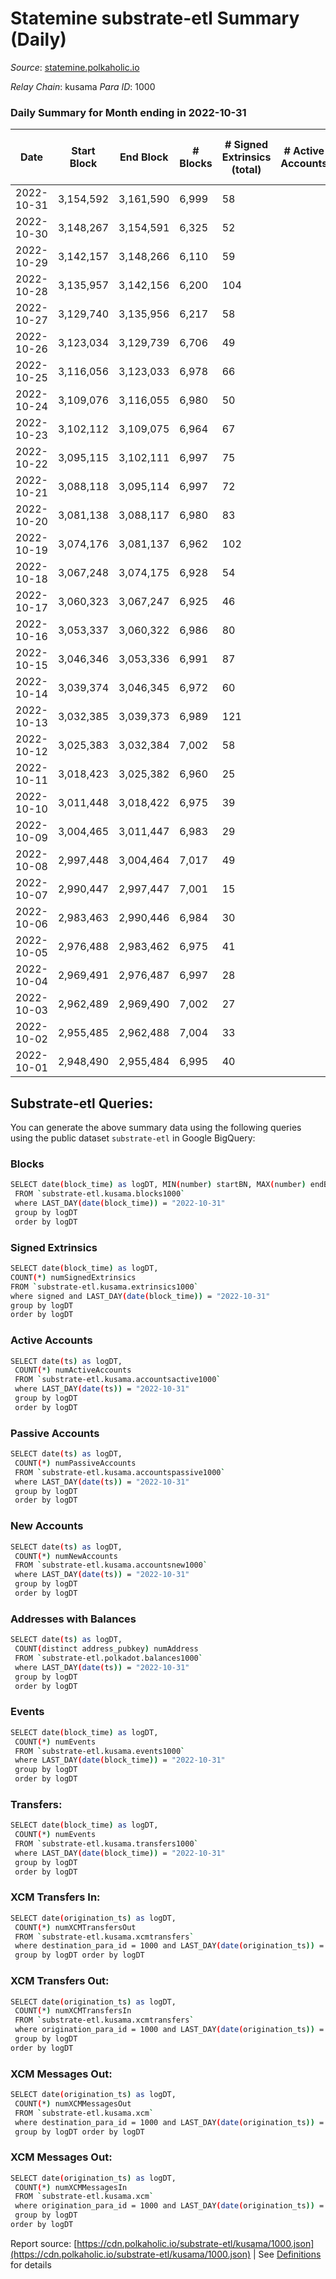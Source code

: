 # Statemine substrate-etl Summary (Daily)

_Source_: [statemine.polkaholic.io](https://statemine.polkaholic.io)

*Relay Chain*: kusama
*Para ID*: 1000



### Daily Summary for Month ending in 2022-10-31


| Date | Start Block | End Block | # Blocks | # Signed Extrinsics (total) | # Active Accounts | # Passive | # New | # Addresses with Balances | # Events | # Transfers | # XCM Transfers In | # XCM Transfers Out | # XCM In | # XCM Out | Issues | 
| ---- | ----------- | --------- | -------- | --------------------------- | ----------------- | --------- | ----- | ------------------------- | -------- | ----------- | ------------------ | ------------------- | -------- | --------- | ------ |
| 2022-10-31 | 3,154,592 | 3,161,590 | 6,999 | 58 |  |  |  | 46,389 | 15,860 | 1,397 ($3.27) | 32 ($74,803.33) | 9 ($25,859.69) | 33 | 10 |  |
| 2022-10-30 | 3,148,267 | 3,154,591 | 6,325 | 52 |  |  |  |  | 14,224 | 1,169 ($198.46) | 24 ($6,438.36) | 6 ($24,907.62) | 24 | 6 |  |
| 2022-10-29 | 3,142,157 | 3,148,266 | 6,110 | 59 |  |  |  |  | 13,848 | 1,208 ($19.57) | 21 ($1,801.68) | 12 ($61,627.40) | 23 | 13 |  |
| 2022-10-28 | 3,135,957 | 3,142,156 | 6,200 | 104 |  |  |  | 46,354 | 13,928 | 921 ($0.61) | 11 ($3,743.71) | 15 ($601.36) | 24 | 23 |  |
| 2022-10-27 | 3,129,740 | 3,135,956 | 6,217 | 58 |  |  |  | 46,341 | 14,055 | 1,207 ($0.63) | 20 ($6,390.59) | 17 ($24,701.69) | 22 | 19 |  |
| 2022-10-26 | 3,123,034 | 3,129,739 | 6,706 | 49 |  |  |  |  | 14,912 | 1,065 ($1.35) | 29 ($9,437.11) | 18 ($14,041.14) | 33 | 20 |  |
| 2022-10-25 | 3,116,056 | 3,123,033 | 6,978 | 66 |  |  |  |  | 15,961 | 1,410 ($0.67) | 48 ($136,166.34) | 20 ($10,672.24) | 49 | 21 |  |
| 2022-10-24 | 3,109,076 | 3,116,055 | 6,980 | 50 |  |  |  |  | 15,647 | 1,193 ($12.68) | 44 ($59,619.05) | 13 ($344,381.76) | 44 | 13 |  |
| 2022-10-23 | 3,102,112 | 3,109,075 | 6,964 | 67 |  |  |  | 46,293 | 15,929 | 1,464 ($4.13) | 35 ($14,521.96) | 26 ($11,667.74) | 36 | 26 |  |
| 2022-10-22 | 3,095,115 | 3,102,111 | 6,997 | 75 |  |  |  |  | 16,122 | 1,589 ($0.78) | 28 ($7,259.76) | 27 ($42,701.82) | 28 | 27 |  |
| 2022-10-21 | 3,088,118 | 3,095,114 | 6,997 | 72 |  |  |  | 46,284 | 16,151 | 1,539 ($12.55) | 44 ($11,683.05) | 23 ($40,956.35) | 44 | 23 |  |
| 2022-10-20 | 3,081,138 | 3,088,117 | 6,980 | 83 |  |  |  |  | 16,368 | 1,694 ($1.79) | 49 ($19,130.80) | 32 ($15,614.35) | 49 | 32 |  |
| 2022-10-19 | 3,074,176 | 3,081,137 | 6,962 | 102 |  |  |  |  | 16,529 | 1,792 ($1.28) | 51 ($12,198.99) | 39 ($109,173.76) | 52 | 39 |  |
| 2022-10-18 | 3,067,248 | 3,074,175 | 6,928 | 54 |  |  |  | 46,243 | 15,456 | 1,174 ($4.48) | 28 ($4,174.93) | 17 ($24,066.25) | 29 | 17 |  |
| 2022-10-17 | 3,060,323 | 3,067,247 | 6,925 | 46 |  |  |  | 46,235 | 14,989 | 855 ($12.04) | 12 ($4,324.94) | 9 ($9,865.98) | 12 | 10 |  |
| 2022-10-16 | 3,053,337 | 3,060,322 | 6,986 | 80 |  |  |  |  | 16,164 | 1,615 ($5.24) | 31 ($4,612.18) | 21 ($58,375.71) | 31 | 22 |  |
| 2022-10-15 | 3,046,346 | 3,053,336 | 6,991 | 87 |  |  |  | 46,215 | 16,184 | 1,667 ($9.64) | 17 ($5,356.74) | 17 ($1,483,592.52) | 18 | 17 |  |
| 2022-10-14 | 3,039,374 | 3,046,345 | 6,972 | 60 |  |  |  | 46,195 | 15,819 | 1,398 ($20.59) | 27 ($4,998.41) | 22 ($41,638.79) | 28 | 22 |  |
| 2022-10-13 | 3,032,385 | 3,039,373 | 6,989 | 121 |  |  |  | 46,187 | 17,197 | 2,309 ($15.73) | 57 ($14,739.05) | 39 ($89,077.81) | 58 | 39 |  |
| 2022-10-12 | 3,025,383 | 3,032,384 | 7,002 | 58 |  |  |  | 46,172 | 15,857 | 1,404 ($0.72) | 28 ($958.00) | 15 ($1,892.92) | 29 | 15 |  |
| 2022-10-11 | 3,018,423 | 3,025,382 | 6,960 | 25 |  |  |  |  | 14,710 | 630 ($0.46) | 7 ($16,743.85) | 4 ($104.45) | 7 | 4 |  |
| 2022-10-10 | 3,011,448 | 3,018,422 | 6,975 | 39 |  |  |  |  | 14,911 | 754 ($1.39) | 2 ($6.41) | 2 ($1,297.85) | 3 | 2 |  |
| 2022-10-09 | 3,004,465 | 3,011,447 | 6,983 | 29 |  |  |  |  | 14,861 | 661 ($0.34) | 15 ($575.36) | 8 ($1,272.78) | 15 | 8 |  |
| 2022-10-08 | 2,997,448 | 3,004,464 | 7,017 | 49 |  |  |  |  | 15,427 | 1,061 ($0.59) | 15 ($141.48) | 8 ($3,530.58) | 19 | 8 |  |
| 2022-10-07 | 2,990,447 | 2,997,447 | 7,001 | 15 |  |  |  |  | 14,422 | 337 ($4.67) | 1 ($0.25) | 4 ($267.70) | 1 | 4 |  |
| 2022-10-06 | 2,983,463 | 2,990,446 | 6,984 | 30 |  |  |  |  | 14,902 | 743 ($1.39) | 8 ($1,114.74) | 2 ($209.76) | 8 | 2 |  |
| 2022-10-05 | 2,976,488 | 2,983,462 | 6,975 | 41 |  |  |  |  | 14,998 | 779 ($53.28) | 12 ($18,509.51) | 6 ($50.06) | 13 | 6 |  |
| 2022-10-04 | 2,969,491 | 2,976,487 | 6,997 | 28 |  |  |  |  | 14,730 | 572 ($0.30) | 5 ($736.15) | 4 ($15,517.45) | 5 | 4 |  |
| 2022-10-03 | 2,962,489 | 2,969,490 | 7,002 | 27 |  |  |  |  | 14,696 | 520 ($1.16) | 7 ($12,541.29) | 5 ($163.89) | 7 | 5 |  |
| 2022-10-02 | 2,955,485 | 2,962,488 | 7,004 | 33 |  |  |  |  | 14,976 | 765 ($56.99) | 7 ($1,244.45) | 3 ($3,356.63) | 8 | 3 |  |
| 2022-10-01 | 2,948,490 | 2,955,484 | 6,995 | 40 |  |  |  |  | 15,188 | 951 ($1.96) | 10 ($37,151.88) | 4 ($1,186.46) | 10 | 4 |  |

## Substrate-etl Queries:
You can generate the above summary data using the following queries using the public dataset `substrate-etl` in Google BigQuery:

### Blocks
```bash
SELECT date(block_time) as logDT, MIN(number) startBN, MAX(number) endBN, COUNT(*) numBlocks 
 FROM `substrate-etl.kusama.blocks1000`  
 where LAST_DAY(date(block_time)) = "2022-10-31" 
 group by logDT 
 order by logDT
```

### Signed Extrinsics
```bash
SELECT date(block_time) as logDT, 
COUNT(*) numSignedExtrinsics 
FROM `substrate-etl.kusama.extrinsics1000`  
where signed and LAST_DAY(date(block_time)) = "2022-10-31" 
group by logDT 
order by logDT
```

### Active Accounts
```bash
SELECT date(ts) as logDT, 
 COUNT(*) numActiveAccounts 
 FROM `substrate-etl.kusama.accountsactive1000` 
 where LAST_DAY(date(ts)) = "2022-10-31" 
 group by logDT 
 order by logDT
```

### Passive Accounts
```bash
SELECT date(ts) as logDT, 
 COUNT(*) numPassiveAccounts 
 FROM `substrate-etl.kusama.accountspassive1000` 
 where LAST_DAY(date(ts)) = "2022-10-31" 
 group by logDT 
 order by logDT
```

### New Accounts
```bash
SELECT date(ts) as logDT, 
 COUNT(*) numNewAccounts 
 FROM `substrate-etl.kusama.accountsnew1000` 
 where LAST_DAY(date(ts)) = "2022-10-31" 
 group by logDT
 order by logDT
```

### Addresses with Balances
```bash
SELECT date(ts) as logDT,
 COUNT(distinct address_pubkey) numAddress 
 FROM `substrate-etl.polkadot.balances1000` 
 where LAST_DAY(date(ts)) = "2022-10-31" 
 group by logDT 
 order by logDT
```

### Events
```bash
SELECT date(block_time) as logDT, 
 COUNT(*) numEvents 
 FROM `substrate-etl.kusama.events1000` 
 where LAST_DAY(date(block_time)) = "2022-10-31" 
 group by logDT 
 order by logDT
```

### Transfers:
```bash
SELECT date(block_time) as logDT, 
 COUNT(*) numEvents 
 FROM `substrate-etl.kusama.transfers1000` 
 where LAST_DAY(date(block_time)) = "2022-10-31" 
 group by logDT 
 order by logDT
```

### XCM Transfers In:
```bash
SELECT date(origination_ts) as logDT, 
 COUNT(*) numXCMTransfersOut 
 FROM `substrate-etl.kusama.xcmtransfers` 
 where destination_para_id = 1000 and LAST_DAY(date(origination_ts)) = "2022-10-31" 
 group by logDT order by logDT
```

### XCM Transfers Out:
```bash
SELECT date(origination_ts) as logDT, 
 COUNT(*) numXCMTransfersIn 
 FROM `substrate-etl.kusama.xcmtransfers` 
 where origination_para_id = 1000 and LAST_DAY(date(origination_ts)) = "2022-10-31" 
 group by logDT 
order by logDT
```

### XCM Messages Out:
```bash
SELECT date(origination_ts) as logDT, 
 COUNT(*) numXCMMessagesOut 
 FROM `substrate-etl.kusama.xcm` 
 where destination_para_id = 1000 and LAST_DAY(date(origination_ts)) = "2022-10-31" 
 group by logDT order by logDT
```

### XCM Messages Out:
```bash
SELECT date(origination_ts) as logDT, 
 COUNT(*) numXCMMessagesIn 
 FROM `substrate-etl.kusama.xcm` 
 where origination_para_id = 1000 and LAST_DAY(date(origination_ts)) = "2022-10-31" 
 group by logDT 
order by logDT
```


Report source: [https://cdn.polkaholic.io/substrate-etl/kusama/1000.json](https://cdn.polkaholic.io/substrate-etl/kusama/1000.json) | See [Definitions](/DEFINITIONS.md) for details
